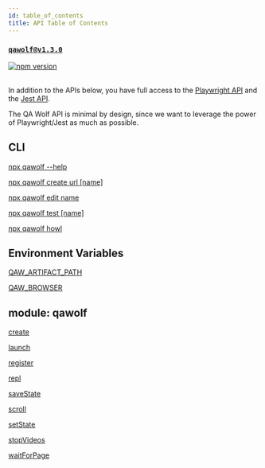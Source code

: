 ```yaml
---
id: table_of_contents
title: API Table of Contents
---
```


### [`qawolf@v1.3.0`](https://www.npmjs.com/package/qawolf/v/1.3.0)

<a href="http://badge.fury.io/js/qawolf"><img src="https://badge.fury.io/js/qawolf.svg" alt="npm version" /></a>
<br/>
<br/>

In addition to the APIs below, you have full access to the [Playwright API](https://github.com/microsoft/playwright/blob/master/docs/api.md) and the [Jest API](https://jestjs.io/docs/en/expect).

The QA Wolf API is minimal by design, since we want to leverage the power of Playwright/Jest as much as possible.

## CLI

[npx qawolf --help](cli#npx-qawolf---help)

[npx qawolf create url [name]](cli#npx-qawolf-create-url-name)

[npx qawolf edit name](cli#npx-qawolf-edit-name)

[npx qawolf test [name]](cli#npx-qawolf-test-name)

[npx qawolf howl](cli#npx-qawolf-howl)

## Environment Variables

[QAW_ARTIFACT_PATH](environment_variables#qaw_artifact_path)

[QAW_BROWSER](environment_variables#qaw_browser)

## module: qawolf

[create](qawolf/create)

[launch](qawolf/launch)

[register](qawolf/register)

[repl](qawolf/repl)

[saveState](qawolf/save_state)

[scroll](qawolf/scroll)

[setState](qawolf/set_state)

[stopVideos](qawolf/stop_videos)

[waitForPage](qawolf/wait_for_page)
